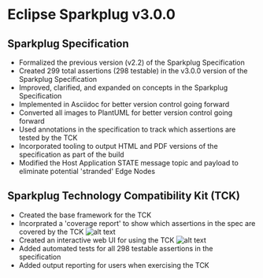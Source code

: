 # Eclipse Sparkplug v3.0.0

## Sparkplug Specification
* Formalized the previous version (v2.2) of the Sparkplug Specification
* Created 299 total assertions (298 testable) in the v3.0.0 version of the Sparkplug Specification
* Improved, clarified, and expanded on concepts in the Sparkplug Specification
* Implemented in Asciidoc for better version control going forward
* Converted all images to PlantUML for better version control going forward
* Used annotations in the specification to track which assertions are tested by the TCK
* Incorporated tooling to output HTML and PDF versions of the specification as part of the build
* Modified the Host Application STATE message topic and payload to eliminate potential 'stranded' Edge Nodes

## Sparkplug Technology Compatibility Kit (TCK)
* Created the base framework for the TCK
* Incorprated a 'coverage report' to show which assertions in the spec are covered by the TCK
![alt text](https://github.com/eclipse/sparkplug/raw/develop/release_notes_images/3.0.0_coverage.png)
* Created an interactive web UI for using the TCK
![alt text](https://github.com/eclipse/sparkplug/raw/develop/release_notes_images/3.0.0_webui.png)
* Added automated tests for all 298 testable assertions in the specification
* Added output reporting for users when exercising the TCK
